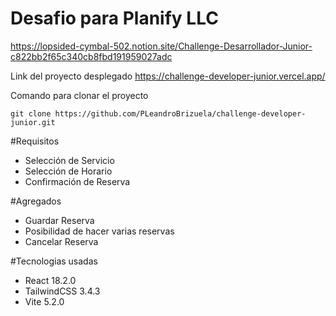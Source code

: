 # Desafio para Planify LLC

https://lopsided-cymbal-502.notion.site/Challenge-Desarrollador-Junior-c822bb2f65c340cb8fbd191959027adc

Link del proyecto desplegado
https://challenge-developer-junior.vercel.app/

Comando para clonar el proyecto
```
git clone https://github.com/PLeandroBrizuela/challenge-developer-junior.git

```

#Requisitos

<ul>
<li>Selección de Servicio</li>
<li>Selección de Horario</li>
<li>Confirmación de Reserva</li>
</ul>

#Agregados

<ul>
<li>Guardar  Reserva</li>
<li>Posibilidad de hacer varias reservas</li>
<li>Cancelar Reserva</li>
</ul>

#Tecnologias usadas
<ul>
<li>React 18.2.0</li>
<li>TailwindCSS 3.4.3</li>
<li>Vite 5.2.0</li>
</ul>
